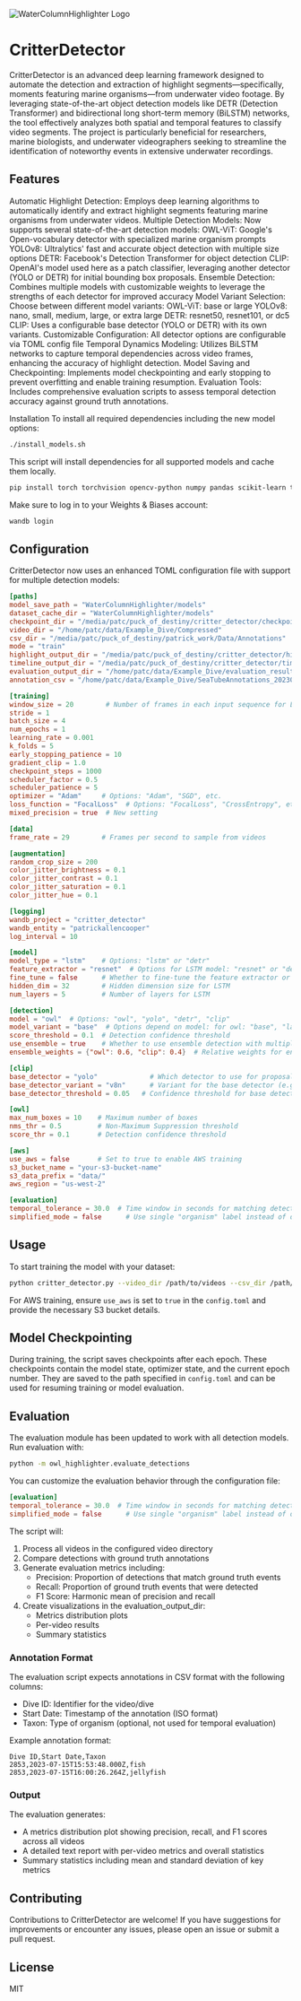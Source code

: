 ![WaterColumnHighlighter Logo](WHC.png)

# CritterDetector

CritterDetector is an advanced deep learning framework designed to automate the detection and extraction of highlight segments—specifically, moments featuring marine organisms—from underwater video footage. By leveraging state-of-the-art object detection models like DETR (Detection Transformer) and bidirectional long short-term memory (BiLSTM) networks, the tool effectively analyzes both spatial and temporal features to classify video segments. The project is particularly beneficial for researchers, marine biologists, and underwater videographers seeking to streamline the identification of noteworthy events in extensive underwater recordings.

## Features

Automatic Highlight Detection: Employs deep learning algorithms to automatically identify and extract highlight segments featuring marine organisms from underwater videos.
Multiple Detection Models: Now supports several state-of-the-art detection models:
OWL-ViT: Google's Open-vocabulary detector with specialized marine organism prompts
YOLOv8: Ultralytics' fast and accurate object detection with multiple size options
DETR: Facebook's Detection Transformer for object detection
CLIP: OpenAI's model used here as a patch classifier, leveraging another detector (YOLO or DETR) for initial bounding box proposals.
Ensemble Detection: Combines multiple models with customizable weights to leverage the strengths of each detector for improved accuracy
Model Variant Selection: Choose between different model variants:
OWL-ViT: base or large
YOLOv8: nano, small, medium, large, or extra large
DETR: resnet50, resnet101, or dc5
CLIP: Uses a configurable base detector (YOLO or DETR) with its own variants.
Customizable Configuration: All detector options are configurable via TOML config file
Temporal Dynamics Modeling: Utilizes BiLSTM networks to capture temporal dependencies across video frames, enhancing the accuracy of highlight detection.
Model Saving and Checkpointing: Implements model checkpointing and early stopping to prevent overfitting and enable training resumption.
Evaluation Tools: Includes comprehensive evaluation scripts to assess temporal detection accuracy against ground truth annotations.

Installation
To install all required dependencies including the new model options:
```bash
./install_models.sh
```
This script will install dependencies for all supported models and cache them locally.

```bash
pip install torch torchvision opencv-python numpy pandas scikit-learn transformers wandb toml tqdm matplotlib boto3
```

Make sure to log in to your Weights & Biases account:

```bash
wandb login
```

## Configuration

CritterDetector now uses an enhanced TOML configuration file with support for multiple detection models:

```toml
[paths]
model_save_path = "WaterColumnHighlighter/models"
dataset_cache_dir = "WaterColumnHighlighter/models"
checkpoint_dir = "/media/patc/puck_of_destiny/critter_detector/checkpoints"
video_dir = "/home/patc/data/Example_Dive/Compressed"
csv_dir = "/media/patc/puck_of_destiny/patrick_work/Data/Annotations"
mode = "train"
highlight_output_dir = "/media/patc/puck_of_destiny/critter_detector/highlights"
timeline_output_dir = "/media/patc/puck_of_destiny/critter_detector/timelines"
evaluation_output_dir = "/home/patc/data/Example_Dive/evaluation_results"
annotation_csv = "/home/patc/data/Example_Dive/SeaTubeAnnotations_20230715T153000.000Z_20230716T020000.000Z/SeaTubeAnnotations_20230715T153000.000Z_20230716T020000.000Z.csv"

[training]
window_size = 20        # Number of frames in each input sequence for LSTM model
stride = 1
batch_size = 4
num_epochs = 1
learning_rate = 0.001
k_folds = 5
early_stopping_patience = 10
gradient_clip = 1.0
checkpoint_steps = 1000
scheduler_factor = 0.5
scheduler_patience = 5
optimizer = "Adam"     # Options: "Adam", "SGD", etc.
loss_function = "FocalLoss"  # Options: "FocalLoss", "CrossEntropy", etc.
mixed_precision = true  # New setting

[data]
frame_rate = 29        # Frames per second to sample from videos

[augmentation]
random_crop_size = 200
color_jitter_brightness = 0.1
color_jitter_contrast = 0.1
color_jitter_saturation = 0.1
color_jitter_hue = 0.1

[logging]
wandb_project = "critter_detector"
wandb_entity = "patrickallencooper"
log_interval = 10

[model]
model_type = "lstm"    # Options: "lstm" or "detr"
feature_extractor = "resnet"  # Options for LSTM model: "resnet" or "detr"
fine_tune = false      # Whether to fine-tune the feature extractor or DETR model
hidden_dim = 32        # Hidden dimension size for LSTM
num_layers = 5         # Number of layers for LSTM

[detection]
model = "owl"  # Options: "owl", "yolo", "detr", "clip"
model_variant = "base"  # Options depend on model: for owl: "base", "large"; for yolo: "v8n", "v8s", "v8m", "v8l", "v8x"
score_threshold = 0.1  # Detection confidence threshold
use_ensemble = true    # Whether to use ensemble detection with multiple models
ensemble_weights = {"owl": 0.6, "clip": 0.4}  # Relative weights for ensemble models

[clip]
base_detector = "yolo"             # Which detector to use for proposals ("yolo" or "detr")
base_detector_variant = "v8n"      # Variant for the base detector (e.g., "v8n", "resnet50")
base_detector_threshold = 0.05   # Confidence threshold for base detector proposals

[owl]
max_num_boxes = 10    # Maximum number of boxes
nms_thr = 0.5         # Non-Maximum Suppression threshold
score_thr = 0.1       # Detection confidence threshold

[aws]
use_aws = false       # Set to true to enable AWS training
s3_bucket_name = "your-s3-bucket-name"
s3_data_prefix = "data/"
aws_region = "us-west-2"

[evaluation]
temporal_tolerance = 30.0  # Time window in seconds for matching detections
simplified_mode = false      # Use single "organism" label instead of detailed categories
```

## Usage

To start training the model with your dataset:

```bash
python critter_detector.py --video_dir /path/to/videos --csv_dir /path/to/csvs --mode train
```

For AWS training, ensure `use_aws` is set to `true` in the `config.toml` and provide the necessary S3 bucket details.

## Model Checkpointing

During training, the script saves checkpoints after each epoch. These checkpoints contain the model state, optimizer state, and the current epoch number. They are saved to the path specified in `config.toml` and can be used for resuming training or model evaluation.

## Evaluation

The evaluation module has been updated to work with all detection models. Run evaluation with:
```bash
python -m owl_highlighter.evaluate_detections
```

You can customize the evaluation behavior through the configuration file:

```toml
[evaluation]
temporal_tolerance = 30.0  # Time window in seconds for matching detections
simplified_mode = false      # Use single "organism" label instead of detailed categories
```

The script will:
1. Process all videos in the configured video directory
2. Compare detections with ground truth annotations
3. Generate evaluation metrics including:
   - Precision: Proportion of detections that match ground truth events
   - Recall: Proportion of ground truth events that were detected
   - F1 Score: Harmonic mean of precision and recall
4. Create visualizations in the evaluation_output_dir:
   - Metrics distribution plots
   - Per-video results
   - Summary statistics

### Annotation Format

The evaluation script expects annotations in CSV format with the following columns:
- Dive ID: Identifier for the video/dive
- Start Date: Timestamp of the annotation (ISO format)
- Taxon: Type of organism (optional, not used for temporal evaluation)

Example annotation format:
```csv
Dive ID,Start Date,Taxon
2853,2023-07-15T15:53:48.000Z,fish
2853,2023-07-15T16:00:26.264Z,jellyfish
```

### Output

The evaluation generates:
- A metrics distribution plot showing precision, recall, and F1 scores across all videos
- A detailed text report with per-video metrics and overall statistics
- Summary statistics including mean and standard deviation of key metrics

## Contributing

Contributions to CritterDetector are welcome! If you have suggestions for improvements or encounter any issues, please open an issue or submit a pull request.

## License

MIT
